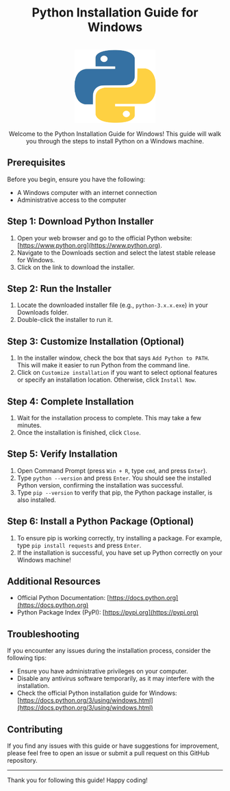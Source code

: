 <h1 align="center"> Python Installation Guide for Windows</h1>

<p align="center">  
<br>
<img src="Images/Python_logo.png" title="Python" alt="Python" width="190" height="170"/>
<be>
</p>
  
<p align="center">
Welcome to the Python Installation Guide for Windows! This guide will walk you through the steps to install Python on a Windows machine.
</p>


## Prerequisites

Before you begin, ensure you have the following:

- A Windows computer with an internet connection
- Administrative access to the computer

## Step 1: Download Python Installer

1. Open your web browser and go to the official Python website: [https://www.python.org](https://www.python.org).
2. Navigate to the Downloads section and select the latest stable release for Windows.
3. Click on the link to download the installer.

## Step 2: Run the Installer

1. Locate the downloaded installer file (e.g., `python-3.x.x.exe`) in your Downloads folder.
2. Double-click the installer to run it.

## Step 3: Customize Installation (Optional)

1. In the installer window, check the box that says `Add Python to PATH`. This will make it easier to run Python from the command line.
2. Click on `Customize installation` if you want to select optional features or specify an installation location. Otherwise, click `Install Now`.

## Step 4: Complete Installation

1. Wait for the installation process to complete. This may take a few minutes.
2. Once the installation is finished, click `Close`.

## Step 5: Verify Installation

1. Open Command Prompt (press `Win + R`, type `cmd`, and press `Enter`).
2. Type `python --version` and press `Enter`. You should see the installed Python version, confirming the installation was successful.
3. Type `pip --version` to verify that pip, the Python package installer, is also installed.

## Step 6: Install a Python Package (Optional)

1. To ensure pip is working correctly, try installing a package. For example, type `pip install requests` and press `Enter`.
2. If the installation is successful, you have set up Python correctly on your Windows machine!

## Additional Resources

- Official Python Documentation: [https://docs.python.org](https://docs.python.org)
- Python Package Index (PyPI): [https://pypi.org](https://pypi.org)

## Troubleshooting

If you encounter any issues during the installation process, consider the following tips:

- Ensure you have administrative privileges on your computer.
- Disable any antivirus software temporarily, as it may interfere with the installation.
- Check the official Python installation guide for Windows: [https://docs.python.org/3/using/windows.html](https://docs.python.org/3/using/windows.html)

## Contributing

If you find any issues with this guide or have suggestions for improvement, please feel free to open an issue or submit a pull request on this GitHub repository.

---

Thank you for following this guide! Happy coding!

